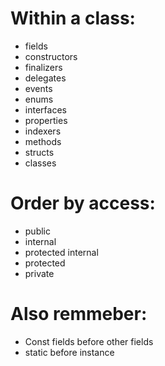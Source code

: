 # Within a class:

* fields
* constructors
* finalizers
* delegates
* events
* enums
* interfaces
* properties
* indexers
* methods
* structs
* classes

# Order by access:

* public
* internal
* protected internal
* protected
* private

# Also remmeber:

* Const fields before other fields
* static before instance